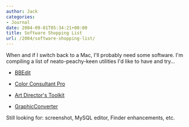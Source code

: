 ```yaml
---
author: Jack
categories:
- Journal
date: 2004-09-01T05:34:21+00:00
title: Software Shopping List
url: /2004/software-shopping-list/
---
```


When and if I switch back to a Mac, I'll probably need some software. I'm compiling a list of neato-peachy-keen utilities I'd like to have and try&#8230;

</p> 

  * [BBEdit][1]


  * [Color Consultant Pro][2]


  * [Art Director's Toolkit][3]


  * [GraphicConverter][4]
</ul> 

Still looking for: screenshot, MySQL editor, Finder enhancements, etc.

 [1]: http://www.barebones.com/products/bbedit/index.shtml
 [2]: http://www.code-line.com/software/colorconsultantpro.html
 [3]: http://www.code-line.com/software/artdirectorstoolkit.html
 [4]: http://www.lemkesoft.com/en/graphcon.htm
